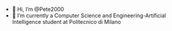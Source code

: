 - 👋 Hi, I’m @Pete2000
- 🌱 I’m currently a Computer Science and Engineering-Artificial Intelligence student at Politecnico di Milano

<!---
Pete2000/Pete2000 is a ✨ special ✨ repository because its `README.md` (this file) appears on your GitHub profile.
You can click the Preview link to take a look at your changes.
--->
